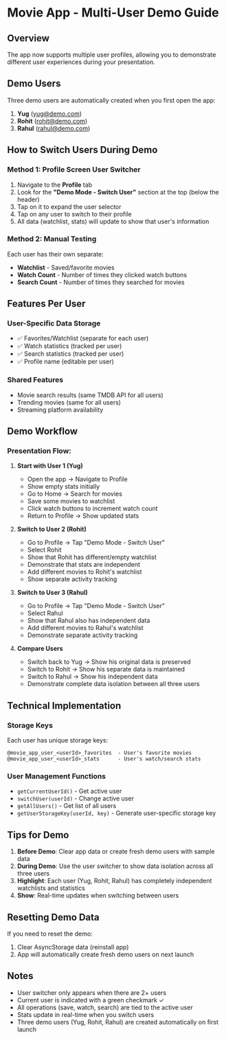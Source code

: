 # Movie App - Multi-User Demo Guide

## Overview
The app now supports multiple user profiles, allowing you to demonstrate different user experiences during your presentation.

## Demo Users
Three demo users are automatically created when you first open the app:
1. **Yug** (yug@demo.com)
2. **Rohit** (rohit@demo.com)
3. **Rahul** (rahul@demo.com)

## How to Switch Users During Demo

### Method 1: Profile Screen User Switcher
1. Navigate to the **Profile** tab
2. Look for the **"Demo Mode - Switch User"** section at the top (below the header)
3. Tap on it to expand the user selector
4. Tap on any user to switch to their profile
5. All data (watchlist, stats) will update to show that user's information

### Method 2: Manual Testing
Each user has their own separate:
- **Watchlist** - Saved/favorite movies
- **Watch Count** - Number of times they clicked watch buttons
- **Search Count** - Number of times they searched for movies

## Features Per User

### User-Specific Data Storage
- ✅ Favorites/Watchlist (separate for each user)
- ✅ Watch statistics (tracked per user)
- ✅ Search statistics (tracked per user)
- ✅ Profile name (editable per user)

### Shared Features
- Movie search results (same TMDB API for all users)
- Trending movies (same for all users)
- Streaming platform availability

## Demo Workflow

### Presentation Flow:
1. **Start with User 1 (Yug)**
   - Open the app → Navigate to Profile
   - Show empty stats initially
   - Go to Home → Search for movies
   - Save some movies to watchlist
   - Click watch buttons to increment watch count
   - Return to Profile → Show updated stats

2. **Switch to User 2 (Rohit)**
   - Go to Profile → Tap "Demo Mode - Switch User"
   - Select Rohit
   - Show that Rohit has different/empty watchlist
   - Demonstrate that stats are independent
   - Add different movies to Rohit's watchlist
   - Show separate activity tracking

3. **Switch to User 3 (Rahul)**
   - Go to Profile → Tap "Demo Mode - Switch User"
   - Select Rahul
   - Show that Rahul also has independent data
   - Add different movies to Rahul's watchlist
   - Demonstrate separate activity tracking

4. **Compare Users**
   - Switch back to Yug → Show his original data is preserved
   - Switch to Rohit → Show his separate data is maintained
   - Switch to Rahul → Show his independent data
   - Demonstrate complete data isolation between all three users

## Technical Implementation

### Storage Keys
Each user has unique storage keys:
```
@movie_app_user_<userId>_favorites  - User's favorite movies
@movie_app_user_<userId>_stats      - User's watch/search stats
```

### User Management Functions
- `getCurrentUserId()` - Get active user
- `switchUser(userId)` - Change active user
- `getAllUsers()` - Get list of all users
- `getUserStorageKey(userId, key)` - Generate user-specific storage key

## Tips for Demo

1. **Before Demo**: Clear app data or create fresh demo users with sample data
2. **During Demo**: Use the user switcher to show data isolation across all three users
3. **Highlight**: Each user (Yug, Rohit, Rahul) has completely independent watchlists and statistics
4. **Show**: Real-time updates when switching between users

## Resetting Demo Data

If you need to reset the demo:
1. Clear AsyncStorage data (reinstall app)
2. App will automatically create fresh demo users on next launch

## Notes
- User switcher only appears when there are 2+ users
- Current user is indicated with a green checkmark ✓
- All operations (save, watch, search) are tied to the active user
- Stats update in real-time when you switch users
- Three demo users (Yug, Rohit, Rahul) are created automatically on first launch

